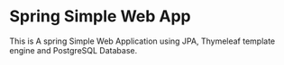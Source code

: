 # Spring Simple Web App
This is A spring Simple Web Application using JPA, Thymeleaf template engine and PostgreSQL Database.
